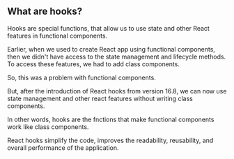 ## What are hooks?

Hooks are special functions, that allow us to use state and other React features in functional components.

Earlier, when we used to create React app using functional components, then we didn't have access to the state management and lifecycle methods. To access these features, we had to add class components.

So, this was a problem with functional components.

But, after the introduction of React hooks from version 16.8, we can now use state management and other react features without writing class components.

In other words, hooks are the fnctions that make functional components work like class components.

React hooks simplify the code, improves the readability, reusability, and overall performance of the application.
